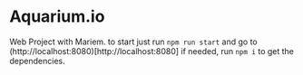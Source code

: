 # Aquarium.io

Web Project with Mariem.
to start just run `npm run start` and go to (http://localhost:8080)[http://localhost:8080]
if needed, run `npm i` to get the dependencies.

